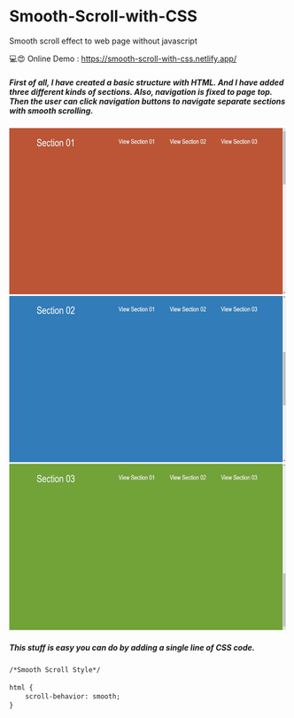# Smooth-Scroll-with-CSS
Smooth scroll effect to web page without javascript

💻😍 Online Demo : https://smooth-scroll-with-css.netlify.app/

##### First of all, I have created a basic structure with HTML. And I have added three different kinds of sections. Also, navigation is fixed to page top. Then the user can click navigation buttons to navigate separate sections with smooth scrolling.

<img src="img/screenshot_a.JPG" width="500" height="300">
<img src="img/screenshot_b.JPG" width="500" height="300">
<img src="img/screenshot_c.JPG" width="500" height="300">


##### This stuff is easy you can do by adding a single line of CSS code.

```
/*Smooth Scroll Style*/

html {
    scroll-behavior: smooth;
}

```


